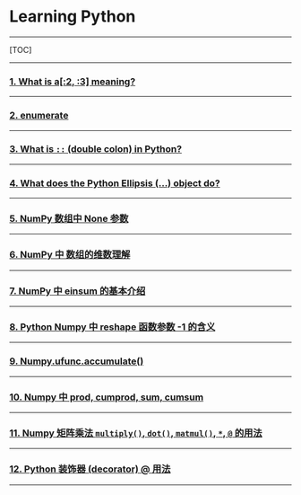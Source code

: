 # Learning Python

---

[TOC]

---

### [1. What is a[:2, :3] meaning?](subLearningPy/1.md)

---

### [2. enumerate](subLearningPy/2.md)

---

### [3. What is `::` (double colon) in Python?](subLearningPy/3.md)

---

### [4. What does the Python Ellipsis (...) object do?](subLearningPy/4.md)

---

### [5. NumPy 数组中 None 参数](subLearningPy/5.md)

---

### [6. NumPy 中 数组的维数理解](subLearningPy/6.md)

---

### [7. NumPy 中 einsum 的基本介绍](subLearningPy/7.md)

---

### [8. Python Numpy 中 reshape 函数参数 -1 的含义](subLearningPy/8.md)

---

### [9. Numpy.ufunc.accumulate()](subLearningPy/9.md)

---

### [10. Numpy 中 prod, cumprod, sum, cumsum](subLearningPy/10.md)

---

### [11. Numpy 矩阵乘法 `multiply()`, `dot()`, `matmul()`, `*`, `@` 的用法](subLearningPy/11.md)

---

### [12. Python 装饰器 (decorator) @ 用法](subLearningPy/12.md)

---





